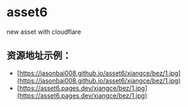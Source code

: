 # asset6
new asset with cloudflare

## 资源地址示例：

- [https://jasonbai008.github.io/asset6/xiangce/bez/1.jpg](https://jasonbai008.github.io/asset6/xiangce/bez/1.jpg)
- [https://asset6.pages.dev/xiangce/bez/1.jpg](https://asset6.pages.dev/xiangce/bez/1.jpg)
